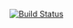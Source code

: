 [![Build Status](https://travis-ci.org/Miv99/cse110-lab5.svg?branch=master)](https://travis-ci.org/Miv99/cse110-lab5)